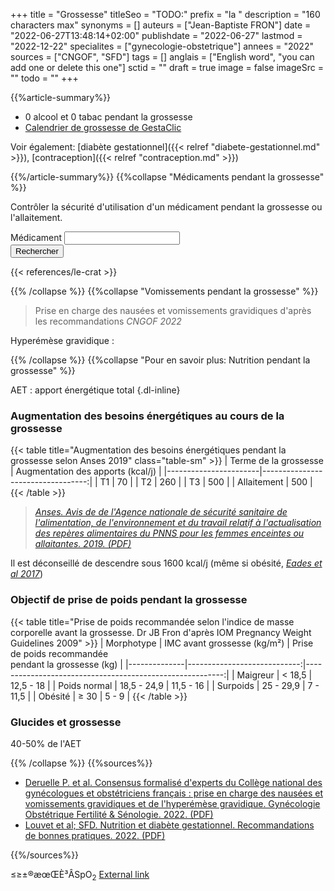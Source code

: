 +++
title = "Grossesse"
titleSeo = "TODO:"
prefix = "la "
description = "160 characters max"
synonyms = []
auteurs = ["Jean-Baptiste FRON"]
date = "2022-06-27T13:48:14+02:00"
publishdate = "2022-06-27"
lastmod = "2022-12-22"
specialites = ["gynecologie-obstetrique"]
annees = "2022"
sources = ["CNGOF", "SFD"]
tags = []
anglais = ["English word", "you can add one or delete this one"]
sctid = ""
draft = true
image = false
imageSrc = ""
todo = ""
+++

{{%article-summary%}}

- 0 alcool et 0 tabac pendant la grossesse
- [Calendrier de grossesse de GestaClic](http://gestaclic.fr/calculette.html)

Voir également: [diabète gestationnel]({{< relref "diabete-gestationnel.md" >}}), [contraception]({{< relref "contraception.md" >}})

{{%/article-summary%}}
{{%collapse "Médicaments pendant la grossesse" %}}

Contrôler la sécurité d'utilisation d'un médicament pendant la grossesse ou l'allaitement.

<form class="d-flex align-items-center my-4">
  <div class="floating-label textfield-box form-ripple flex-grow-1">
    <label for="grossesse-crat">Médicament</label>
    <input class="form-control" id="grossesse-crat" type="search">
  </div>
  <button class="btn btn-primary ml-3" onClick="window.open(`http://lecrat.fr/articleSearchSaisie.php?recherche=${document.getElementById('grossesse-crat').value}`); return false;">Rechercher</button>
</form>

{{< references/le-crat >}}

{{% /collapse %}}
{{%collapse "Vomissements pendant la grossesse" %}}

> Prise en charge des nausées et vomissements gravidiques d'après les recommandations *CNGOF 2022*

Hyperémèse gravidique
: 

{{% /collapse %}}
{{%collapse "Pour en savoir plus: Nutrition pendant la grossesse" %}}

AET
: apport énergétique total
{.dl-inline}

### Augmentation des besoins énergétiques au cours de la grossesse

{{< table title="Augmentation des besoins énergétiques pendant la grossesse selon Anses 2019" class="table-sm" >}}
| Terme de la grossesse | Augmentation des apports (kcal/j) |
|-----------------------|----------------------------------:|
| T1                    |                                70 |
| T2                    |                               260 |
| T3                    |                               500 |
| Allaitement           |                               500 |
{{< /table >}}

> *[Anses. Avis de de l'Agence nationale de sécurité sanitaire de l'alimentation, de l'environnement et du travail relatif à l'actualisation des repères alimentaires du PNNS pour les femmes enceintes ou allaitantes. 2019. (PDF)](https://www.anses.fr/fr/system/files/NUT2017SA0141.pdf)*

Il est déconseillé de descendre sous 1600 kcal/j (même si obésité, *[Eades et al 2017](https://pubmed.ncbi.nlm.nih.gov/28531829/)*)

### Objectif de prise de poids pendant la grossesse

{{< table title="Prise de poids recommandée selon l'indice de masse corporelle avant la grossesse. Dr JB Fron d'après IOM Pregnancy Weight Guidelines 2009" >}}
| Morphotype   | IMC avant grossesse (kg/m²) | Prise de poids recommandée <br>pendant la grossesse (kg) |
|--------------|----------------------------:|---------------------------------------------------------:|
| Maigreur     |                      < 18,5 |                                                12,5 - 18 |
| Poids normal |                 18,5 - 24,9 |                                                11,5 - 16 |
| Surpoids     |                   25 - 29,9 |                                                 7 - 11,5 |
| Obésité      |                        ≥ 30 |                                                    5 - 9 |
{{< /table >}}

### Glucides et grossesse

40-50% de l'AET

{{% /collapse %}}
{{%sources%}}

- [Deruelle P. et al. Consensus formalisé d'experts du Collège national des gynécologues et obstétriciens français : prise en charge des nausées et vomissements gravidiques et de l'hyperémèse gravidique. Gynécologie Obstétrique Fertilité & Sénologie. 2022. (PDF)](http://www.cngof.fr/pratiques-cliniques/recommandations-pour-la-pratique-clinique/apercu?path=RPC%2BCOLLEGE%252F2023%252FCFE-Nausees-et-vomissements-gravidiques-2022.pdf)
- [Louvet et al; SFD. Nutrition et diabète gestationnel. Recommandations de bonnes pratiques. 2022. (PDF)](https://www.sfdiabete.org/sites/www.sfdiabete.org/files/files/ressources/reco_nutrition_diabete_gestationnel_2022.pdf)

{{%/sources%}}

≤≥±®æœŒÈ³ÂSpO<sub>2</sub>
[External link](https://discourse.gohugo.io/ "{rel='nofollow'}")
